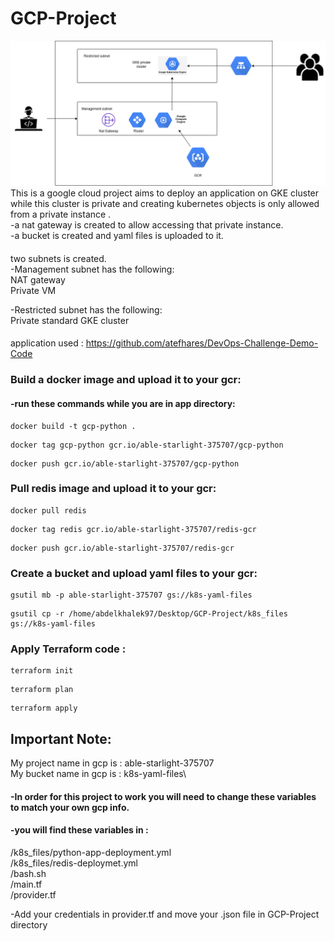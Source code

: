 # GCP-Project

![home_Page Image](./Images/Project.png)
This is a google cloud project aims to deploy an application on GKE cluster while this cluster is private and creating kubernetes objects is only allowed from a private instance .\
-a nat gateway is created to allow accessing that private instance.\
-a bucket is created and yaml files is uploaded to it.
####
two subnets is created.\
-Management subnet has the following:\
NAT gateway\
Private VM

-Restricted subnet has the following:\
Private standard GKE cluster
####
application used : https://github.com/atefhares/DevOps-Challenge-Demo-Code


### Build a docker image and upload it to your gcr:

#### -run these commands while you are in app directory:
  ```
  docker build -t gcp-python .
  ```
  ```
  docker tag gcp-python gcr.io/able-starlight-375707/gcp-python
  ```
  ```
  docker push gcr.io/able-starlight-375707/gcp-python
  ```

### Pull redis image and upload it to your gcr:
  
  ```
  docker pull redis
  ```
  ```
  docker tag redis gcr.io/able-starlight-375707/redis-gcr
  ```
  ```
  docker push gcr.io/able-starlight-375707/redis-gcr
  ```
  
  
### Create a bucket and upload yaml files to your gcr:
  ```
  gsutil mb -p able-starlight-375707 gs://k8s-yaml-files
  ```
  ```
  gsutil cp -r /home/abdelkhalek97/Desktop/GCP-Project/k8s_files gs://k8s-yaml-files
  ```
  
### Apply Terraform code :
  
  ```
  terraform init
  ```
  ```
  terraform plan
  ```
  ```
  terraform apply
  ```

## Important Note:
My project name in gcp is : able-starlight-375707 \
My bucket name in gcp is : k8s-yaml-files\
#### -In order for this project to work you will need to change these variables to match your own gcp info.
  #### -you will find these variables in :
  /k8s_files/python-app-deployment.yml\
  /k8s_files/redis-deploymet.yml\
  /bash.sh\
  /main.tf\
  /provider.tf
  
-Add your credentials in provider.tf and move your .json file in GCP-Project directory
